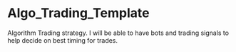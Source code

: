 # Algo_Trading_Template
Algorithm Trading strategy. I will be able to have bots and trading signals to help decide on best timing for trades.
